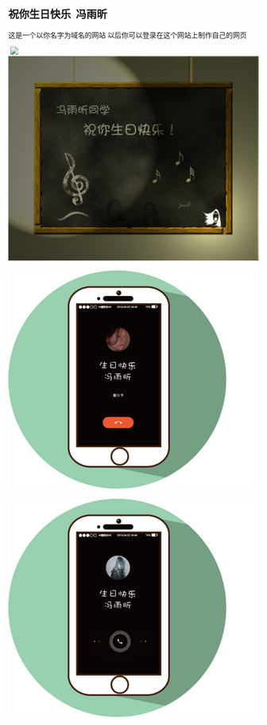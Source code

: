 
## 祝你生日快乐  冯雨昕
这是一个以你名字为域名的网站  以后你可以登录在这个网站上制作自己的网页
</head>
<body>
  <img src="书.jpg"/> 
  <img src="冯雨昕.jpg"/>
  <img src="我这边的显示.jpg"/>
  <img src="她那边的显示.jpg"/>
 <head>
